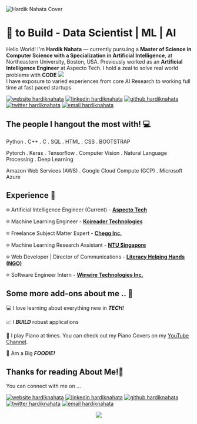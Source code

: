 <!--Credits for template: https://github.com/ombharatiya -->

![Hardik Nahata Cover](https://i.imgur.com/EF1Riuy.png)

<!-- links to social media icons -->
<!-- no need to change these -->

<!-- icons  -->

[1.1]: https://img.icons8.com/color/48/000000/linkedin.png
[2.1]: https://img.icons8.com/windows/48/000000/github.png
[3.1]: https://img.icons8.com/color/48/000000/twitter.png
[4.1]: https://img.icons8.com/fluent/48/000000/domain.png
[5.1]: https://img.icons8.com/cute-clipart/48/000000/email.png

<!-- links to my social media accounts -->

[1]: https://www.linkedin.com/in/hardiknahata
[2]: https://www.github.com/hardiknahata
[3]: https://www.twitter.com/sarcastichardy
[4]: https://www.hardiknahata.com
[5]: mailto:hardiknahata@gmail.com

<!-- section - intro -->
<!--#### **SDE** @ **HashedIn | Microsoft | ISRO** -->

# :blue_heart: to Build - Data Scientist | ML | AI


Hello World! I'm **Hardik Nahata** — currently pursuing a **Master of Science in Computer Science with a Specialization in Artificial Intelligence**, at Northeastern University, Boston, USA. Previously worked as an **Artificial Intelligence Engineer** at Aspecto Tech. I hold a zeal to solve real world problems with **CODE** ![](https://img.icons8.com/ios-filled/15/000000/code.png)  <br>
I have exposure to varied experiences from core AI Research to working full time at fast paced startups. <br>
<!--Recently I worked at NTU Singapore (BIL Lab) for my final year thesis. -->

<!-- section - intro -->

<!-- section - social media icons -->

[![website hardiknahata][4.1]][4]
[![linkedin hardiknahata][1.1]][1]
[![github hardiknahata][2.1]][2]
[![twitter hardiknahata][3.1]][3]
[![email hardiknahata][5.1]][5]

<!-- section - social media icons -->



<!-- section - skills -->

## The people I hangout the most with! 💻

Python . C++ . C . SQL . HTML . CSS . BOOTSTRAP

Pytorch . Keras . Tensorflow . Computer Vision . Natural Language Processing . Deep Learning

Amazon Web Services (AWS) . Google Cloud Compute (GCP) . Microsoft Azure

<!-- section - skills -->

<!-- section - job details -->

## Experience 💯

🔯 Artificial Intelligence Engineer (Current) - [**Aspecto Tech**](http://aspecto.tech)

🔯 Machine Learning Engineer - [**Koireader Technologies**](https://koireader.com)

🔯 Freelance Subject Matter Expert - [**Chegg Inc.**](https://chegg.com)

🔯 Machine Learning Research Assistant - [**NTU Singapore**](https://www.ntu.edu.sg)

🔯 Web Developer | Director of Communications - [**Literacy Helping Hands (NGO)**](https://www.literacyhelpinghands.in)

🔯 Software Engineer Intern - [**Winwire Technologies Inc.**](https://www.winwire.com)


<!-- section - job details -->


<!-- section - interests -->

## Some more add-ons about me  .. 💖

💻 I love learning about everything new in _**TECH**!_

📈 I _**BUILD**_ robust applications

🎹 I play Piano at times. You can check out my Piano Covers on my [YouTube Channel](https://www.youtube.com/channel/UC6EZ0xQ3EtBsogS3At_fAFA?view_as=subscriber). 

🍕 Am a Big _**FOODIE!**_

<!-- section - interests -->

## Thanks for reading About Me!🙏

You can connect with me on ...

<!-- section - social media icons -->

[![website hardiknahata][4.1]][4]
[![linkedin hardiknahata][1.1]][1]
[![github hardiknahata][2.1]][2]
[![twitter hardiknahata][3.1]][3]
[![email hardiknahata][5.1]][5]

<!-- section - social media icons -->

<p align='center'>
<img align='center' src="https://visitor-badge.glitch.me/badge?page_id=hardiknahata.visitor-badge">
 <p/>

